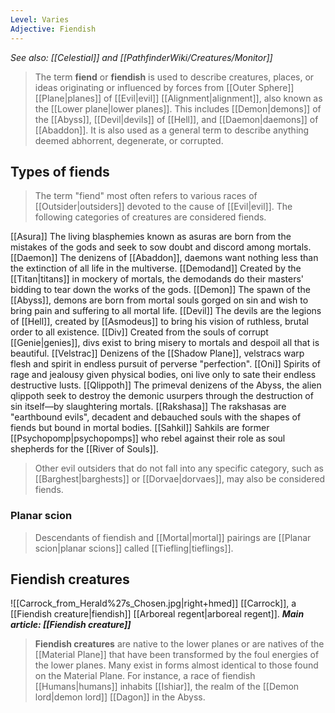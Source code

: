```yaml
---
Level: Varies
Adjective: Fiendish
---
```


*See also: [[Celestial]] and [[PathfinderWiki/Creatures/Monitor]]*
> The term **fiend** or **fiendish** is used to describe creatures, places, or ideas originating or influenced by forces from [[Outer Sphere]] [[Plane|planes]] of [[Evil|evil]] [[Alignment|alignment]], also known as the [[Lower plane|lower planes]]. This includes [[Demon|demons]] of the [[Abyss]], [[Devil|devils]] of [[Hell]], and [[Daemon|daemons]] of [[Abaddon]]. It is also used as a general term to describe anything deemed abhorrent, degenerate, or corrupted.



## Types of fiends

> The term "fiend" most often refers to various races of [[Outsider|outsiders]] devoted to the cause of [[Evil|evil]]. The following categories of creatures are considered fiends.

[[Asura]]
The living blasphemies known as asuras are born from the mistakes of the gods and seek to sow doubt and discord among mortals.
[[Daemon]]
The denizens of [[Abaddon]], daemons want nothing less than the extinction of all life in the multiverse.
[[Demodand]]
Created by the [[Titan|titans]] in mockery of mortals, the demodands do their masters' bidding to tear down the works of the gods.
[[Demon]]
The spawn of the [[Abyss]], demons are born from mortal souls gorged on sin and wish to bring pain and suffering to all mortal life.
[[Devil]]
The devils are the legions of [[Hell]], created by [[Asmodeus]] to bring his vision of ruthless, brutal order to all existence.
[[Div]]
Created from the souls of corrupt [[Genie|genies]], divs exist to bring misery to mortals and despoil all that is beautiful.
[[Velstrac]]
Denizens of the [[Shadow Plane]], velstracs warp flesh and spirit in endless pursuit of perverse "perfection".
[[Oni]]
Spirits of rage and jealousy given physical bodies, oni live only to sate their endless destructive lusts.
[[Qlippoth]]
The primeval denizens of the Abyss, the alien qlippoth seek to destroy the demonic usurpers through the destruction of sin itself—by slaughtering mortals.
[[Rakshasa]]
The rakshasas are "earthbound evils", decadent and debauched souls with the shapes of fiends but bound in mortal bodies.
[[Sahkil]]
Sahkils are former [[Psychopomp|psychopomps]] who rebel against their role as soul shepherds for the [[River of Souls]].
> Other evil outsiders that do not fall into any specific category, such as [[Barghest|barghests]] or [[Dorvae|dorvaes]], may also be considered fiends.


### Planar scion

> Descendants of fiendish and [[Mortal|mortal]] pairings are [[Planar scion|planar scions]] called [[Tiefling|tieflings]].


## Fiendish creatures

![[Carrock_from_Herald%27s_Chosen.jpg|right+hmed]] 
 [[Carrock]], a [[Fiendish creature|fiendish]] [[Arboreal regent|arboreal regent]].
***Main article: [[Fiendish creature]]***
> **Fiendish creatures** are native to the lower planes or are natives of the [[Material Plane]] that have been transformed by the foul energies of the lower planes. Many exist in forms almost identical to those found on the Material Plane. For instance, a race of fiendish [[Humans|humans]] inhabits [[Ishiar]], the realm of the [[Demon lord|demon lord]] [[Dagon]] in the Abyss.









